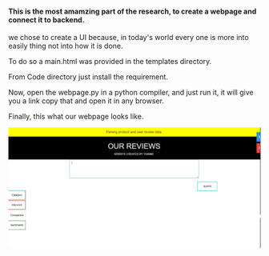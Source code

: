 #### This is the most amamzing part of the research, to create a webpage and connect it to backend.

we chose to create a UI because, in today's world every one is more into easily thing not into how it is done.

To do so a main.html was provided in the templates directory.

From Code directory just install the requirement.

Now, open the webpage.py in a python compiler, and just run it, it will give you a link copy that and open it in any browser.

Finally, this what our webpage looks like.

![](web.JPG)
